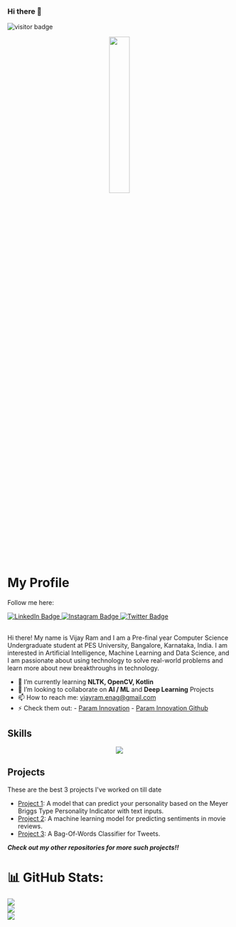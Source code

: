 ### Hi there 👋

![visitor badge](https://visitor-badge.glitch.me/badge?page_id=VjayRam.visitor-badge&left_text=My%20Profile%20Visitors%20Count&left_color=green&right_color=grey)
<!--
**VjayRam/VjayRam** is a ✨ _special_ ✨ repository because its `README.md` (this file) appears on your GitHub profile.

Here are some ideas to get you started:

- 🔭 I’m currently working on ...
- 🌱 I’m currently learning ...
- 👯 I’m looking to collaborate on ...
- 🤔 I’m looking for help with ...
- 💬 Ask me about ...
- 📫 How to reach me: ...
- 😄 Pronouns: ...
- ⚡ Fun fact: ...
-->


<div id="header" align="center">
      <img src="https://media.giphy.com/media/2tTiCSfEEP5QS5TjGr/giphy.gif" width="30%"/>
</div>
    <h1>My Profile</h1>
    <div id="badges">
      <p>Follow me here:</p>
  <a href="https://www.linkedin.com/in/vijay-ram-enaganti/">
    <img src="https://img.shields.io/badge/LinkedIn-blue?style=for-the-badge&logo=linkedin&logoColor=white" alt="LinkedIn Badge"/>
  </a>
  <a href="https://www.instagram.com/vjayram_18/">
    <img src="https://img.shields.io/badge/Instagram-red?style=for-the-badge&logo=instagram&logoColor=white" alt="Instagram Badge"/>
  </a>
  <a href="https://twitter.com/VijayRa50546193">
    <img src="https://img.shields.io/badge/Twitter-blue?style=for-the-badge&logo=twitter&logoColor=white" alt="Twitter Badge"/>
  </a> 
  <br>
</div>

<p class="description"><br>
Hi there! My name is Vijay Ram and I am a Pre-final year Computer Science Undergraduate student at PES University, Bangalore, Karnataka, India. I am interested in  Artificial Intelligence, Machine Learning and Data Science, and I am passionate about using technology to solve real-world problems and learn more about new breakthroughs in technology.
</p>

- 🌱 I’m currently learning __NLTK, OpenCV, Kotlin__
- 👯 I’m looking to collaborate on __AI / ML__ and __Deep Learning__ Projects
- 📫 How to reach me: vjayram.enag@gmail.com
- ⚡ Check them out: 
      - [Param Innovation](https://paraminnovation.org/) - [Param Innovation Github](https://github.com/ParamInnovation)

<h2>Skills</h2>
    
<p align="center">
  <a href="https://skillicons.dev">
    <img src="https://skillicons.dev/icons?i=c,cpp,css,django,git,github,html,js,jquery,julia,matlab,mongodb,mysql,nodejs,py,pytorch,r,react,tensorflow,unity,vscode,wordpress&perline=11" />
  </a>
</p>
    
<h2>Projects</h2>
    <p>
      These are the best 3 projects I've worked on till date
    </p>
    <ul>
      <li>
        <a href="https://github.com/VjayRam/MTBI_Personality_Classification">Project 1</a>: A model that can predict your personality based on the Meyer Briggs Type Personality Indicator with text inputs.
      </li>
      <li>
        <a href="https://github.com/VjayRam/Sentiment-Analyser-for-Movie-reviews">Project 2</a>: A machine learning model for predicting sentiments in movie reviews.
      </li>
      <li>
        <a href="https://github.com/VjayRam/Bag-of-Words-Classifier-for-Tweets">Project 3</a>: A Bag-Of-Words Classifier for Tweets.
      </li>
    </ul>
   
___Check out my other repositories for more such projects!!___


# 📊 GitHub Stats:
![](https://github-readme-stats.vercel.app/api?username=VjayRam&theme=dark&hide_border=false&include_all_commits=true&count_private=true)<br/>
![](https://github-readme-streak-stats.herokuapp.com/?user=VjayRam&theme=dark&hide_border=false)<br/>
![](https://github-readme-stats.vercel.app/api/top-langs/?username=VjayRam&theme=dark&hide_border=false&include_all_commits=true&count_private=true&layout=compact)

<br>
<br>



